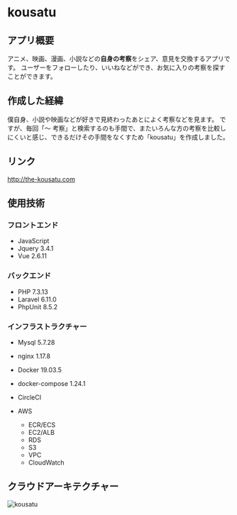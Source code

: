 # kousatu

## アプリ概要
アニメ、映画、漫画、小説などの**自身の考察**をシェア、意見を交換するアプリです。
ユーザーをフォローしたり、いいねなどができ、お気に入りの考察を探すことができます。

## 作成した経緯
僕自身、小説や映画などが好きで見終わったあとによく考察などを見ます。
ですが、毎回「〜 考察」と検索するのも手間で、またいろんな方の考察を比較しにくいと感じ、できるだけその手間をなくすため「kousatu」を作成しました。

## リンク
http://the-kousatu.com


## 使用技術

### フロントエンド
- JavaScript
- Jquery 3.4.1
- Vue 2.6.11

### バックエンド
- PHP 7.3.13
- Laravel 6.11.0
- PhpUnit 8.5.2

### インフラストラクチャー
- Mysql 5.7.28
- nginx 1.17.8
- Docker 19.03.5
- docker-compose 1.24.1
- CircleCI

- AWS
    - ECR/ECS
    - EC2/ALB
    - RDS
    - S3
    - VPC
    - CloudWatch

## クラウドアーキテクチャー
![kousatu](https://user-images.githubusercontent.com/46510584/80483318-d7615e80-8990-11ea-8676-d11f3189ed2b.png)